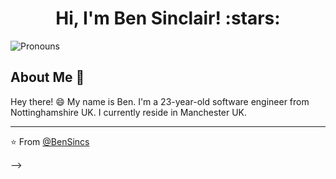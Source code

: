 <h1 align="center">Hi, I'm Ben Sinclair! :stars:</h1>

![Pronouns](https://img.shields.io/badge/Pronouns-He%2FHim-brightgreen?style=flat)


## About Me :wave:

Hey there! :smile: My name is Ben. I'm a 23-year-old software engineer from Nottinghamshire UK. I currently reside in Manchester UK. 

<!-- More info on badges below: https://github.com/badges/shields/blob/master/doc/logos.md -->

<hr/>

:star: From [@BenSincs](https://github.combensincs)

<!-- - 🔭 I’m currently working on ...
- 🌱 I’m currently learning ...
- 👯 I’m looking to collaborate on ...
- 🤔 I’m looking for help with ...
- 💬 Ask me about ...
- 📫 How to reach me: ...
- 😄 Pronouns: ...
- ⚡ Fun fact: ...
--> -->
